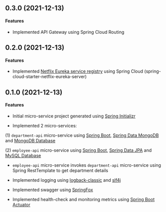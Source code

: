 ## 0.3.0 (2021-12-13)

#### Features
* Implemented API Gateway using Spring Cloud Routing

## 0.2.0 (2021-12-13)

#### Features
* Implemented [Netflix Eureka service registry](https://github.com/spring-cloud/spring-cloud-netflix) using Spring Cloud (spring-cloud-starter-netflix-eureka-server)

## 0.1.0 (2021-12-13)

#### Features

* Initial micro-service project generated using [Spring Initializr](https://start.spring.io/)

* Implemented 2 micro-services:

 (1) `department-api` micro-service using [Spring Boot](https://spring.io/projects/spring-boot), [Spring Data MongoDB](https://spring.io/projects/spring-data-mongodb) and [MongoDB Database](https://docs.mongodb.com/manual/introduction/)

  (2) `employee-api` micro-service using [Spring Boot](https://spring.io/projects/spring-boot), [Spring Data JPA](https://spring.io/projects/spring-data-jpa) and [MySQL Database](https://www.mysql.com/)

*  `employee-api` micro-service invokes `department-api` micro-service using Spring RestTemplate to get department details

* Implemented logging using [logback-classic](http://logback.qos.ch/) and  [slf4j](http://www.slf4j.org/)

* Implemented swagger using [SpringFox](http://springfox.github.io/springfox/)

* Implemented health-check and monitoring metrics using [Spring Boot Actuator](https://docs.spring.io/spring-boot/docs/current/reference/html/actuator.html)
